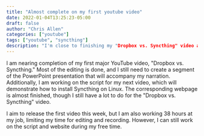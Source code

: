 ```yaml
---
title: "Almost complete on my first youtube video"
date: 2022-01-04T13:25:23-05:00
draft: false
author: "Chris Allen"
categories: ["youtube"]
tags: ["youtube", "syncthing"]
description: "I'm close to finishing my "Dropbox vs. Syncthing" video and working on a Linux installation guide. Balancing this with a 38-hour workweek, aiming to release soon."
---
```

I am nearing completion of my first major YouTube video, "Dropbox vs. Syncthing." Most of the editing is done, and I still need to create a segment of the PowerPoint presentation that will accompany my narration. Additionally, I am working on the script for my next video, which will demonstrate how to install Syncthing on Linux. The corresponding webpage is almost finished, though I still have a lot to do for the "Dropbox vs. Syncthing" video.

I aim to release the first video this week, but I am also working 38 hours at my job, limiting my time for editing and recording. However, I can still work on the script and website during my free time.
